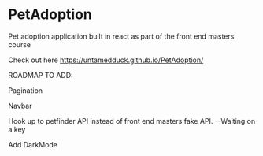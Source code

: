 # PetAdoption
Pet adoption application built in react as part of the front end masters course

Check out here  https://untamedduck.github.io/PetAdoption/


ROADMAP TO ADD:

~~Pagination~~

Navbar

Hook up to petfinder API instead of front end masters fake API. --Waiting on a key

Add DarkMode
